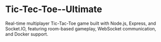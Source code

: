 # Tic-Tec-Toe--Ultimate
Real-time multiplayer Tic-Tac-Toe game built with Node.js, Express, and Socket.IO, featuring room-based gameplay, WebSocket communication, and Docker support.
